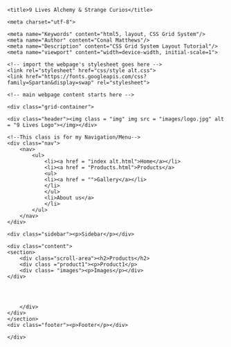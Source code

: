 <!DOCTYPE html>
<html lang="en">
  <head>
  
	<title>9 Lives Alchemy & Strange Curios</title>
	
	<meta charset="utf-8">
	
	<meta name="Keywords" content="html5, layout, CSS Grid System"/>
	<meta name="Author" content="Conal Matthews"/>
	<meta name="Description" content="CSS Grid System Layout Tutorial"/>
	<meta name="viewport" content="width=device-width, initial-scale=1">

	<!-- import the webpage's stylesheet goes here -->
	<link rel="stylesheet" href="css/style alt.css">
	<link href="https://fonts.googleapis.com/css?family=Spartan&display=swap" rel="stylesheet">
  </head> 

	<!-- main webpage content starts here -->  
  <body>
  
	<div class="grid-container">
	
	<div class="header"><img class = "img" img src = "images/logo.jpg" alt = "9 Lives Logo"></img></div>
	
	<!--This class is for my Navigation/Menu-->
	<div class="nav">
		<nav>
			<ul>
				<li><a href = "index alt.html">Home</a></li>
				<li><a href = "Products.html">Products</a>
				<ul>
				<li><a href = "">Gallery</a></li>
				</li>
				</ul>
				<li>About us</a>
				</li>
			</ul>
		</nav>
	</div>
	
	<div class="sidebar"><p>Sidebar</p></div>
	
	<div class="content">
	<section>
		<div class="scroll-area"><h2>Products</h2>
		<div class ="product1"><p>Product1</p>
		<div class= "images"><p>Images</p></div>
	</div>
	
		
		
	
		</div>
    </div>
	</section>
	<div class="footer"><p>Footer</p></div>
    
	</div>
	
  </body>
</html>
